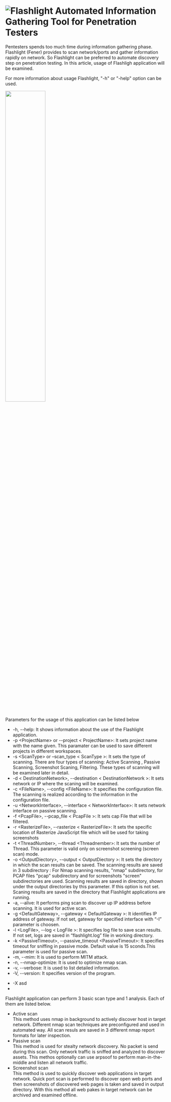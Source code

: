 
![](https://github.com/galkan/flashlight/blob/master/images/flashlight.png "Flashlight") Automated Information Gathering Tool for Penetration Testers 
=====

Pentesters spends too much time during information gathering phase. Flashlight (Fener) provides to scan network/ports and gather information rapidly on network. So Flashlight can be preferred to automate discovery step on penetration testing. In this article, usage of Flashligh application will be examined.

For more information about usage Flashlight, "-h" or "-help" option can be used.

<a href="http://www.siberportal.org/wp-content/uploads/2015/08/flashlight-automated-information-gathering-tool-for-penetration-testers-01.jpg"><img src="http://www.siberportal.org/wp-content/uploads/2015/08/flashlight-automated-information-gathering-tool-for-penetration-testers-01.jpg" style="width: 50%;" /></a>

Parameters for the usage of this application can be listed below

<ul>
<li>
-h, --help: It shows information about the use of the Flashlight application.
</li>
<li>
-p &lt;ProjectName&gt; or --project &lt; ProjectName&gt;: It sets project name with the name given. This paramater can be used to save different projects in different workspaces.
</li>
<li>
-s &lt;ScanType&gt; or –scan_type &lt; ScanType &gt;: It sets the type of scanning. There are four types of scanning: Active Scanning , Passive Scanning, Screenshot Scaning, Filtering. These types of scanning will be examined later in detail.
</li>
<li>
-d &lt; DestinationNetwork&gt;, --destination &lt; DestinationNetwork &gt;: It sets network or IP where the scaning will be examined.
</li>
<li>
-c &lt;FileName&gt;, --config &lt;FileName&gt;: It specifies the configuration file. The scanning is realized according to the information in the configuration file.
</li>
<li>
-u &lt;NetworkInterface&gt;, --interface &lt; NetworkInterface&gt;: It sets network interface on passive scanning.
</li>
<li>
-f &lt;PcapFile&gt;, --pcap_file &lt; PcapFile &gt;: It sets cap File that will be filtered.
</li>
<li>
-r &lt;RasterizeFile&gt;, --rasterize &lt; RasterizeFile&gt;: It sets the specific location of Rasterize JavaScript file which will be used for taking screenshots
</li>
<li>
-t &lt;ThreadNumber&gt;, --thread &lt;Threadnember&gt;: It sets the number of Thread. This parameter is valid only on screenshot screening (screen scan) mode.
</li>
<li>
-o &lt;OutputDiectory&gt;, --output &lt; OutputDiectory &gt;: It sets the directory in which the scan results can be saved. The scanning results are saved in 3 subdirectory : For Nmap scanning results, "nmap" subdirectory, for PCAP files "pcap" subdirectory and for screenshots "screen" subdirectories are used. Scanning results are saved in directory, shown under the output directories by this parameter. If this option is not set. Scaning results are saved in the directory that Flashlight applications are running.
</li>
<li>
-a, --alive: It performs ping scan to discover up IP address before scanning. It is used for active scan.
</li>
<li>
-g &lt;DefaultGateway&gt;, --gateway &lt; DefaultGateway &gt;: It identifies IP address of gateway. If not set, gateway for specified interface with “-I” parameter is choosen.
</li>
<li>
-l &lt;LogFile&gt;, --log &lt; LogFile &gt;: It specifies log file to save scan results. If not set, logs are saved in “flashlight.log” file in working directory.
</li>
<li>
-k &lt;PassiveTimeout&gt;, --passive_timeout &lt;PassiveTimeout&gt;: It specifies timeout for sniffing in passive mode. Default value is 15 sconds.This parameter is used for passive scan.
</li>
<li>
-m, --mim: It is used to perform MITM attack.
</li>
<li>
-n, --nmap-optimize: It is used to optimize nmap scan.
</li>
<li>
-v, --verbose: It is used to list detailed information.
</li>
<li>
-V, --version: It specifies version of the program.
</li>
</ul>

- -X asd
- 

Flashlight application can perform 3 basic scan type and 1 analysis. Each of them are listed below.

- Active scan  
This method uses nmap in background to actively discover host in target network. Different nmap scan techniques are preconfigured and used in automated way. All scan resuls are saved in 3 different nmap report formats for later inspection. 
- Passive scan  
This method is used for stealty network discovery. No packet is send during this scan. Only network traffic is sniffed and analyzed to discover assets. This methos optionally can use arpsoof to perform man-in-the-middle and listen all network traffic. 
- Screenshot scan   
This method is used to quickly discover web applications in target network. Quick port scan is performed to discover open web ports and then screenshots of discovered web pages is taken and saved in output directory. With this method all web pakes in target network can be archived and examined offline. 


